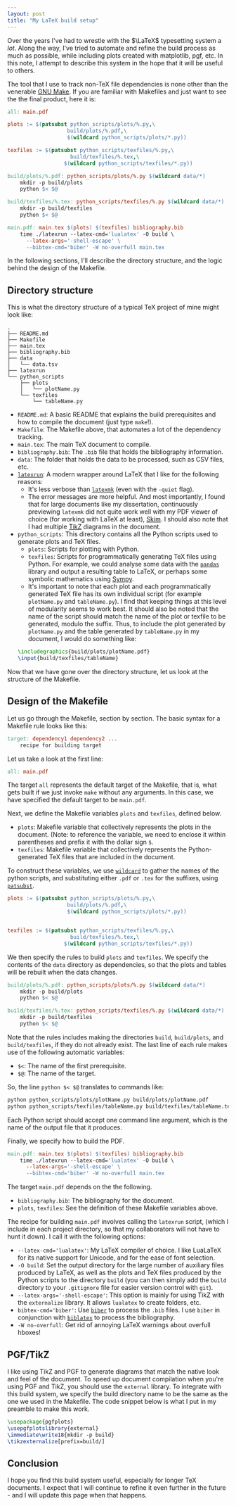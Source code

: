```yaml
---
layout: post
title: "My LaTeX build setup"
---
```


Over the years I've had to wrestle with the $\LaTeX$ typesetting system
a *lot*. Along the way, I've tried to automate and refine the build
process as much as possible, while including plots created with
matplotlib, pgf, etc. In this note, I attempt to describe this system in
the hope that it will be useful to others.

The tool that I use to track non-TeX file dependencies is none other
than the venerable [GNU Make](https://www.gnu.org/software/make/). If
you are familiar with Makefiles and just want to see the the final
product, here it is:

```Makefile
all: main.pdf

plots := $(patsubst python_scripts/plots/%.py,\
                   build/plots/%.pdf,\
                   $(wildcard python_scripts/plots/*.py))

texfiles := $(patsubst python_scripts/texfiles/%.py,\
                    build/texfiles/%.tex,\
                  $(wildcard python_scripts/texfiles/*.py))

build/plots/%.pdf: python_scripts/plots/%.py $(wildcard data/*)
	mkdir -p build/plots
	python $< $@

build/texfiles/%.tex: python_scripts/texfiles/%.py $(wildcard data/*)
	mkdir -p build/texfiles
	python $< $@

main.pdf: main.tex $(plots) $(texfiles) bibliography.bib
	time ./latexrun --latex-cmd='lualatex' -O build \
	  --latex-args='-shell-escape' \
	  --bibtex-cmd='biber' -W no-overfull main.tex

```

In the following sections, I'll describe the directory structure, and
the logic behind the design of the Makefile. 

Directory structure
-------------------

This is what the directory structure of a typical TeX project of mine might look like:

```
.
├── README.md
├── Makefile
├── main.tex
├── bibliography.bib
├── data
│   └── data.tsv
├── latexrun
└── python_scripts
    ├── plots
    │   └── plotName.py
    └── texfiles
        └── tableName.py
```

- `README.md`: A basic README that explains the build prerequisites and
    how to compile the document (just type `make`!).
- `Makefile`: The Makefile above, that automates a lot of the dependency
    tracking.
- `main.tex`: The main TeX document to compile.
- `bibliography.bib`: The `.bib` file that holds the bibliography 
    information.
- `data`: The folder that holds the data to be processed, such as CSV 
       files, etc.
- [`latexrun`](https://github.com/aclements/latexrun): A modern wrapper
    around LaTeX that I like for the following reasons:
    - It's less verbose than
        [`latexmk`](https://ctan.org/pkg/latexmk?lang=en) (even with the `-quiet` flag).
    - The error messages are more helpful.
     And most importantly, I found that for large documents like my
     dissertation, continuously previewing `latexmk` did not quite work
     well with my PDF viewer of choice (for working with LaTeX at
     least), [Skim](http://skim-app.sourceforge.net). I should also note
     that I had multiple [TikZ](https://sourceforge.net/projects/pgf/)
     diagrams in the document.
- `python_scripts`: This directory contains all the Python scripts used
    to generate plots and TeX files.
    - `plots`: Scripts for plotting with Python.
    - `texfiles`: Scripts for programmatically generating TeX files
        using Python. For example, we could analyse some data with the
        [`pandas`](http://pandas.pydata.org) library and output a
        resulting table to LaTeX, or perhaps some symbolic mathematics
        using [Sympy](http://www.sympy.org/en/index.html).
    - It's important to note that each plot and each programmatically
    generated TeX file has its own individual script (for example
    `plotName.py` and `tableName.py`). I find that keeping things at
    this level of modularity seems to work best. It should also be noted
    that the name of the script should match the name of the plot or
    texfile to be generated, modulo the suffix. Thus, to include the
    plot generated by `plotName.py` and the table generated by
    `tableName.py` in my document, I would do something
    like:
    ```latex
    \includegraphics{build/plots/plotName.pdf}
    \input{build/texfiles/tableName}
    ```

Now that we have gone over the directory structure, let us look at the
structure of the Makefile.

Design of the Makefile
----------------------

Let us go through the Makefile, section by section.
The basic syntax for a Makefile rule looks like this:

```Makefile
target: dependency1 dependency2 ...
    recipe for building target
```

Let us take a look at the first line:

```Makefile
all: main.pdf
```
The target `all` represents the default target of the Makefile, that is,
what gets built if we just invoke `make` without any arguments. In this
case, we have specified the default target to be `main.pdf`.

Next, we define the Makefile variables `plots` and `texfiles`, defined below.

- `plots`: Makefile variable that collectively represents the plots
    in the document. (Note: to reference the variable, we need to
    enclose it within parentheses and prefix it with the dollar sign `$`.
- `texfiles`: Makefile variable that collectively represents the
    Python-generated TeX files that are included in the document.

To construct these variables, we use
[`wildcard`](https://www.gnu.org/software/make/manual/make.html#Wildcard-Function)
to gather the names of the python scripts, and substituting either
`.pdf` or `.tex` for the suffixes, using
[`patsubst`](https://www.gnu.org/software/make/manual/make.html#Text-Functions).


```Makefile
plots := $(patsubst python_scripts/plots/%.py,\
                   build/plots/%.pdf,\
                   $(wildcard python_scripts/plots/*.py))


texfiles := $(patsubst python_scripts/texfiles/%.py,\
                    build/texfiles/%.tex,\
                  $(wildcard python_scripts/texfiles/*.py))
```

We then specify the rules to build `plots` and `texfiles`. We specify the
contents of the `data` directory as dependencies, so that the plots and
tables will be rebuilt when the data changes. 

```Makefile
build/plots/%.pdf: python_scripts/plots/%.py $(wildcard data/*)
	mkdir -p build/plots
	python $< $@

build/texfiles/%.tex: python_scripts/texfiles/%.py $(wildcard data/*)
	mkdir -p build/texfiles
	python $< $@
```

Note that the rules includes making the directories `build`,
`build/plots`, and `build/texfiles`, if they do not already exist.
The last line of each rule makes use of the following automatic
variables:

- `$<`: The name of the first prerequisite.
- `$@`: The name of the target.

So, the line `python $< $@` translates to commands like: 

```bash
python python_scripts/plots/plotName.py build/plots/plotName.pdf
python python_scripts/texfiles/tableName.py build/texfiles/tableName.tex
```

Each Python script should accept one command line argument, which
is the name of the output file that it produces.

Finally, we specify how to build the PDF.

```Makefile
main.pdf: main.tex $(plots) $(texfiles) bibliography.bib
	time ./latexrun --latex-cmd='lualatex' -O build \
	  --latex-args='-shell-escape' \
	  --bibtex-cmd='biber' -W no-overfull main.tex
```

The target `main.pdf` depends on the the following.

- `bibliography.bib`: The bibliography for the document.
- `plots`, `texfiles`: See the definition of these Makefile variables above.

The recipe for building `main.pdf` involves calling the `latexrun` script,
(which I include in each project directory, so that my collaborators will
not have to hunt it down). I call it with the following options:

- `--latex-cmd='lualatex'`: My LaTeX compiler of choice. I like LuaLaTeX
    for its native support for Unicode, and for the ease of font selection.
- `-O build`: Set the output directory for the large number of auxiliary files
    produced by LaTeX, as well as the plots and TeX files produced by
    the Python scripts to the directory `build` (you can then simply add
    the `build` directory to your `.gitignore` file for easier version
    control with `git`).
- `--latex-args='-shell-escape'`: This option is mainly for using TikZ
    with the `externalize` library. It allows `lualatex` to create
    folders, etc.
- `bibtex-cmd='biber'`: Use
    [`biber`](http://biblatex-biber.sourceforge.net) to process the
    `.bib` files. I use `biber` in conjunction with
    [`biblatex`](http://mirrors.ctan.org/help/Catalogue/entries/biblatex.html)
    to process the bibliography. 
- `-W no-overfull`: Get rid of annoying LaTeX warnings about overfull
    hboxes!



PGF/TikZ
--------

I like using TikZ and PGF to generate diagrams that match the native
look and feel of the document. To speed up document compilation when
you're using PGF and TikZ, you should use the `external` library. To
integrate with this build system, we specify the build directory name to
be the same as the one we used in the Makefile. The code snippet below
is what I put in my preamble to make this work.

```latex
\usepackage{pgfplots}
\usepgfplotslibrary{external}
\immediate\write18{mkdir -p build}
\tikzexternalize[prefix=build/]
```

Conclusion
----------

I hope you find this build system useful, especially for longer TeX
documents. I expect that I will continue to refine it even further in
the future - and I will update this page when that happens.

